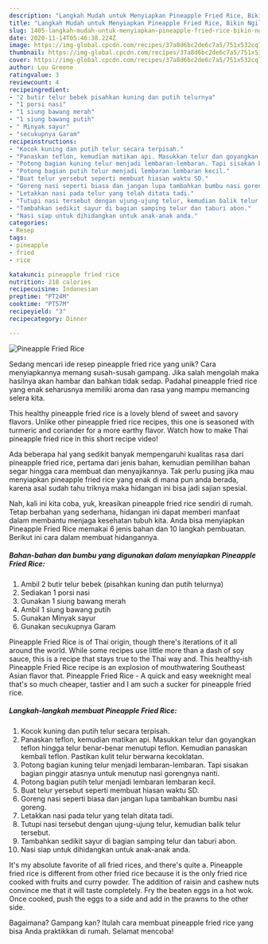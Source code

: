 ```yaml
---
description: "Langkah Mudah untuk Menyiapkan Pineapple Fried Rice, Bikin Ngiler"
title: "Langkah Mudah untuk Menyiapkan Pineapple Fried Rice, Bikin Ngiler"
slug: 1405-langkah-mudah-untuk-menyiapkan-pineapple-fried-rice-bikin-ngiler
date: 2020-11-14T05:46:38.224Z
image: https://img-global.cpcdn.com/recipes/37a8d6bc2de6c7a5/751x532cq70/pineapple-fried-rice-foto-resep-utama.jpg
thumbnail: https://img-global.cpcdn.com/recipes/37a8d6bc2de6c7a5/751x532cq70/pineapple-fried-rice-foto-resep-utama.jpg
cover: https://img-global.cpcdn.com/recipes/37a8d6bc2de6c7a5/751x532cq70/pineapple-fried-rice-foto-resep-utama.jpg
author: Lou Greene
ratingvalue: 3
reviewcount: 4
recipeingredient:
- "2 butir telur bebek pisahkan kuning dan putih telurnya"
- "1 porsi nasi"
- "1 siung bawang merah"
- "1 siung bawang putih"
- " Minyak sayur"
- "secukupnya Garam"
recipeinstructions:
- "Kocok kuning dan putih telur secara terpisah."
- "Panaskan teflon, kemudian matikan api. Masukkan telur dan goyangkan teflon hingga telur benar-benar menutupi teflon. Kemudian panaskan kembali teflon. Pastikan kulit telur berwarna kecoklatan."
- "Potong bagian kuning telur menjadi lembaran-lembaran. Tapi sisakan bagian pinggir atasnya untuk menutup nasi gorengnya nanti."
- "Potong bagian putih telur menjadi lembaran lembaran kecil."
- "Buat telur yersebut seperti membuat hiasan waktu SD."
- "Goreng nasi seperti biasa dan jangan lupa tambahkan bumbu nasi goreng."
- "Letakkan nasi pada telur yang telah ditata tadi."
- "Tutupi nasi tersebut dengan ujung-ujung telur, kemudian balik telur tersebut."
- "Tambahkan sedikit sayur di bagian samping telur dan taburi abon."
- "Nasi siap untuk dihidangkan untuk anak-anak anda."
categories:
- Resep
tags:
- pineapple
- fried
- rice

katakunci: pineapple fried rice 
nutrition: 218 calories
recipecuisine: Indonesian
preptime: "PT24M"
cooktime: "PT57M"
recipeyield: "3"
recipecategory: Dinner

---
```



![Pineapple Fried Rice](https://img-global.cpcdn.com/recipes/37a8d6bc2de6c7a5/751x532cq70/pineapple-fried-rice-foto-resep-utama.jpg)

Sedang mencari ide resep pineapple fried rice yang unik? Cara menyiapkannya memang susah-susah gampang. Jika salah mengolah maka hasilnya akan hambar dan bahkan tidak sedap. Padahal pineapple fried rice yang enak seharusnya memiliki aroma dan rasa yang mampu memancing selera kita.

This healthy pineapple fried rice is a lovely blend of sweet and savory flavors. Unlike other pineapple fried rice recipes, this one is seasoned with turmeric and coriander for a more earthy flavor. Watch how to make Thai pineapple fried rice in this short recipe video!

Ada beberapa hal yang sedikit banyak mempengaruhi kualitas rasa dari pineapple fried rice, pertama dari jenis bahan, kemudian pemilihan bahan segar hingga cara membuat dan menyajikannya. Tak perlu pusing jika mau menyiapkan pineapple fried rice yang enak di mana pun anda berada, karena asal sudah tahu triknya maka hidangan ini bisa jadi sajian spesial.


Nah, kali ini kita coba, yuk, kreasikan pineapple fried rice sendiri di rumah. Tetap berbahan yang sederhana, hidangan ini dapat memberi manfaat dalam membantu menjaga kesehatan tubuh kita. Anda bisa menyiapkan Pineapple Fried Rice memakai 6 jenis bahan dan 10 langkah pembuatan. Berikut ini cara dalam membuat hidangannya.

<!--inarticleads1-->

##### Bahan-bahan dan bumbu yang digunakan dalam menyiapkan Pineapple Fried Rice:

1. Ambil 2 butir telur bebek (pisahkan kuning dan putih telurnya)
1. Sediakan 1 porsi nasi
1. Gunakan 1 siung bawang merah
1. Ambil 1 siung bawang putih
1. Gunakan  Minyak sayur
1. Gunakan secukupnya Garam


Pineapple Fried Rice is of Thai origin, though there&#39;s iterations of it all around the world. While some recipes use little more than a dash of soy sauce, this is a recipe that stays true to the Thai way and. This healthy-ish Pineapple Fried Rice recipe is an explosion of mouthwatering Southeast Asian flavor that. Pineapple Fried Rice - A quick and easy weeknight meal that&#39;s so much cheaper, tastier and I am such a sucker for pineapple fried rice. 

<!--inarticleads2-->

##### Langkah-langkah membuat Pineapple Fried Rice:

1. Kocok kuning dan putih telur secara terpisah.
1. Panaskan teflon, kemudian matikan api. Masukkan telur dan goyangkan teflon hingga telur benar-benar menutupi teflon. Kemudian panaskan kembali teflon. Pastikan kulit telur berwarna kecoklatan.
1. Potong bagian kuning telur menjadi lembaran-lembaran. Tapi sisakan bagian pinggir atasnya untuk menutup nasi gorengnya nanti.
1. Potong bagian putih telur menjadi lembaran lembaran kecil.
1. Buat telur yersebut seperti membuat hiasan waktu SD.
1. Goreng nasi seperti biasa dan jangan lupa tambahkan bumbu nasi goreng.
1. Letakkan nasi pada telur yang telah ditata tadi.
1. Tutupi nasi tersebut dengan ujung-ujung telur, kemudian balik telur tersebut.
1. Tambahkan sedikit sayur di bagian samping telur dan taburi abon.
1. Nasi siap untuk dihidangkan untuk anak-anak anda.


It&#39;s my absolute favorite of all fried rices, and there&#39;s quite a. Pineapple fried rice is different from other fried rice because it is the only fried rice cooked with fruits and curry powder. The addition of raisin and cashew nuts convince me that it will taste completely. Fry the beaten eggs in a hot wok. Once cooked, push the eggs to a side and add in the prawns to the other side. 

Bagaimana? Gampang kan? Itulah cara membuat pineapple fried rice yang bisa Anda praktikkan di rumah. Selamat mencoba!
